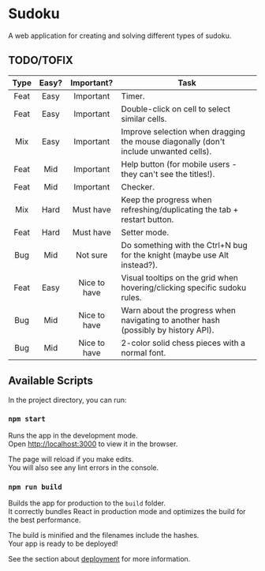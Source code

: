 # Sudoku

A web application for creating and solving different types of sudoku.

## TODO/TOFIX
| Type | Easy? |  Important?  | Task                                                                                 |
|:----:|:-----:|:------------:|--------------------------------------------------------------------------------------|
| Feat | Easy  |  Important   | Timer.                                                                               |
| Feat | Easy  |  Important   | Double-click on cell to select similar cells.                                        |
| Mix  | Easy  |  Important   | Improve selection when dragging the mouse diagonally (don't include unwanted cells). |
| Feat |  Mid  |  Important   | Help button (for mobile users - they can't see the titles!).                         |
| Feat |  Mid  |  Important   | Checker.                                                                             |
| Mix  | Hard  |  Must have   | Keep the progress when refreshing/duplicating the tab + restart button.              |
| Feat | Hard  |  Must have   | Setter mode.                                                                         |
| Bug  |  Mid  |   Not sure   | Do something with the Ctrl+N bug for the knight (maybe use Alt instead?).            |
| Feat | Easy  | Nice to have | Visual tooltips on the grid when hovering/clicking specific sudoku rules.            |
| Bug  |  Mid  | Nice to have | Warn about the progress when navigating to another hash (possibly by history API).   |
| Bug  |  Mid  | Nice to have | 2-color solid chess pieces with a normal font.                                       |

## Available Scripts

In the project directory, you can run:

### `npm start`

Runs the app in the development mode.\
Open [http://localhost:3000](http://localhost:3000) to view it in the browser.

The page will reload if you make edits.\
You will also see any lint errors in the console.

### `npm run build`

Builds the app for production to the `build` folder.\
It correctly bundles React in production mode and optimizes the build for the best performance.

The build is minified and the filenames include the hashes.\
Your app is ready to be deployed!

See the section about [deployment](https://facebook.github.io/create-react-app/docs/deployment) for more information.

